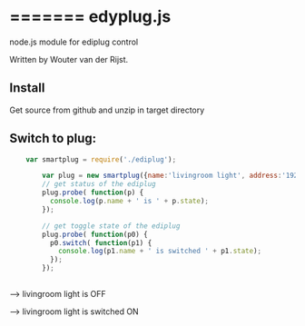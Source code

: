 =======
edyplug.js
==========

node.js module for ediplug control

Written by Wouter van der Rijst.

## Install
Get source from github and unzip in target directory

## Switch to plug:
`````javascript
	var smartplug = require('./ediplug');

        var plug = new smartplug({name:'livingroom light', address:'192.168.1.101'});
        // get status of the ediplug
        plug.probe( function(p) { 
          console.log(p.name + ' is ' + p.state); 
        });

        // get toggle state of the ediplug
        plug.probe( function(p0) {
          p0.switch( function(p1) { 
            console.log(p1.name + ' is switched ' + p1.state); 
          });
        });
          
`````
--> livingroom light is OFF

--> livingroom light is switched ON
